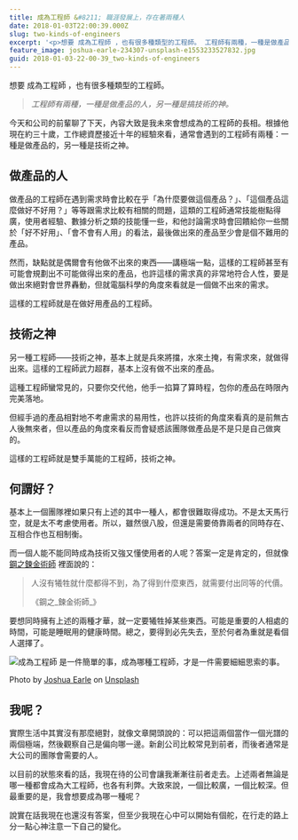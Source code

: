 ```yaml
---
title: 成為工程師 &#8211; 職涯發展上，存在著兩種人
date: 2018-01-03T22:00:39.000Z
slug: two-kinds-of-engineers
excerpt: '<p>想要 成為工程師 ，也有很多種類型的工程師。 工程師有兩種，一種是做產品的人，另一種是搞技術的神。 今天和公司&#8230;</p> '
feature_image: joshua-earle-234307-unsplash-e1553233527832.jpg
guid: 2018-01-03-22-00-39_two-kinds-of-engineers
---
```

想要 成為工程師 ，也有很多種類型的工程師。

> _工程師有兩種，一種是做產品的人，另一種是搞技術的神。_

今天和公司的前輩聊了下天，內容大致是我未來會想成為的工程師的長相。根據他現在約三十歲，工作總資歷接近十年的經驗來看，通常會遇到的工程師有兩種：一種是做產品的，另一種是技術之神。

做產品的人
-----

做產品的工程師在遇到需求時會比較在乎「為什麼要做這個產品？」、「這個產品這麼做好不好用？」等等跟需求比較有相關的問題，這類的工程師通常技能樹點得廣，使用者經驗、數據分析之類的技能懂一些，和他討論需求時會回饋給你一些關於「好不好用」、「會不會有人用」的看法，最後做出來的產品至少會是個不難用的產品。

然而，缺點就是偶爾會有他做不出來的東西——講極端一點，這樣的工程師甚至有可能會規劃出不可能做得出來的產品，也許這樣的需求真的非常地符合人性，要是做出來絕對會世界轟動，但就電腦科學的角度來看就是一個做不出來的需求。

這樣的工程師就是在做好用產品的工程師。

技術之神
----

另一種工程師——技術之神，基本上就是兵來將擋，水來土掩，有需求來，就做得出來。這樣的工程師武力超群，基本上沒有做不出來的產品。

這種工程師蠻常見的，只要你交代他，他手一掐算了算時程，包你的產品在時限內完美落地。

但經手過的產品相對地不考慮需求的易用性，也許以技術的角度來看真的是前無古人後無來者，但以產品的角度來看反而會疑惑該團隊做產品是不是只是自己做爽的。

這樣的工程師就是雙手萬能的工程師，技術之神。

何謂好？
----

基本上一個團隊裡如果只有上述的其中一種人，都會很難取得成功。不是太天馬行空，就是太不考慮使用者。所以，雖然很八股，但還是需要倚靠兩者的同時存在、互相合作也互相制衡。

而一個人能不能同時成為技術又強又懂使用者的人呢？答案一定是肯定的，但就像 [鋼之鍊金術師](https://zh.wikipedia.org/wiki/鋼之鍊金術師) 裡面說的：

> 人沒有犧牲就什麼都得不到，為了得到什麼東西，就需要付出同等的代價。
>
> 《鋼之_鍊金術師_》

要想同時擁有上述的兩種才華，就一定要犧牲掉某些東西。可能是重要的人相處的時間，可能是睡眠用的健康時間。總之，要得到必先失去，至於何者為重就是看個人選擇了。

![成為工程師 是一件簡單的事，成為哪種工程師，才是一件需要細細思索的事。](/images/joshua-earle-234307-unsplash.jpg)

Photo by [Joshua Earle](https://unsplash.com/photos/qNX5sxNGbHI?utm_source=unsplash&utm_medium=referral&utm_content=creditCopyText) on [Unsplash](https://unsplash.com/search/photos/balance?utm_source=unsplash&utm_medium=referral&utm_content=creditCopyText)

我呢？
---

實際生活中其實沒有那麼絕對，就像文章開頭說的：可以把這兩個當作一個光譜的兩個極端，然後觀察自己是偏向哪一邊。新創公司比較常見到前者，而後者通常是大公司的團隊會需要的人。

以目前的狀態來看的話，我現在待的公司會讓我漸漸往前者走去。上述兩者無論是哪一種都會成為大工程師，也各有利弊。大致來說，一個比較廣，一個比較深。但最重要的是，我會想要成為哪一種呢？

說實在話我現在也還沒有答案，但至少我現在心中可以開始有個舵，在行走的路上分一點心神注意一下自己的變化。
